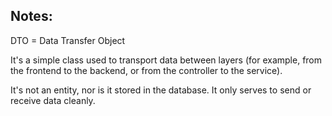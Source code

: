 ## Notes:
DTO = Data Transfer Object

It's a simple class used to transport data between layers (for example, from the frontend to the backend, or from the controller to the service).

It's not an entity, nor is it stored in the database. It only serves to send or receive data cleanly.